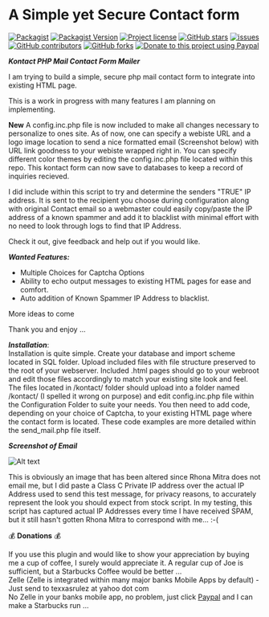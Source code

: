 # A Simple yet Secure Contact form

[![Packagist](https://img.shields.io/packagist/dt/texxasrulez/simple_secure_contact_form?style=plastic&labelColor=blue&color=gold)](https://packagist.org/packages/texxasrulez/simple_secure_contact_form)
[![Packagist Version](https://img.shields.io/packagist/v/texxasrulez/simple_secure_contact_form?style=plastic&logo=packagist&logoColor=white&labelColor=blue&color=limegreen)](https://packagist.org/packages/texxasrulez/simple_secure_contact_form)
[![Project license](https://img.shields.io/github/license/texxasrulez/simple_secure_contact_form?style=plastic&labelColor=blue&color=coral)](https://github.com/texxasrulez/simple_secure_contact_form/LICENSE)
[![GitHub stars](https://img.shields.io/github/stars/texxasrulez/simple_secure_contact_form?style=plastic&logo=github&labelColor=blue&color=deepskyblue)](https://github.com/texxasrulez/simple_secure_contact_form/stargazers)
[![issues](https://img.shields.io/github/issues/texxasrulez/simple_secure_contact_form?style=plastic&labelColor=blue&color=aqua)](https://github.com/texxasrulez/simple_secure_contact_form/issues)
[![GitHub contributors](https://img.shields.io/github/contributors/texxasrulez/simple_secure_contact_form?style=plastic&logo=github&logoColor=white&labelColor=blue&color=orchid)](https://github.com/texxasrulez/simple_secure_contact_form/graphs/contributors)
[![GitHub forks](https://img.shields.io/github/forks/texxasrulez/simple_secure_contact_form?style=plastic&logo=github&logoColor=white&labelColor=blue&color=darkorange)](https://github.com/texxasrulez/simple_secure_contact_form/forks)
[![Donate to this project using Paypal](https://img.shields.io/badge/paypal-money_please-blue.svg?style=plastic&labelColor=blue&color=forestgreen&logo=paypal)](https://www.paypal.me/texxasrulez)

***Kontact PHP Mail Contact Form Mailer***

I am trying to build a simple, secure php mail contact form to integrate into existing HTML page.

This is a work in progress with many features I am planning on implementing.

**New** A config.inc.php file is now included to make all changes necessary to personalize to ones site. As of now, one can specify a webiste URL and a logo image location to send a nice formatted email (Screenshot below) with URL link goodness to your webiste wrapped right in. You can specify different color themes by editing the config.inc.php file located within this repo. This kontact form can now save to databases to keep a record of inquiries recieved. 

I did include within this script to try and determine the senders "TRUE" IP address. It is sent to the recipient you choose during configuration along with original Contact email so a webmaster could easily copy/paste the IP address of a known spammer and add it to blacklist with minimal effort with no need to look through logs to find that IP Address.

Check it out, give feedback and help out if you would like.

***Wanted Features:***

* Multiple Choices for Captcha Options
* Ability to echo output messages to existing HTML pages for ease and comfort.
* Auto addition of Known Spammer IP Address to blacklist.

More ideas to come

Thank you and enjoy ... 

***Installation***: \
Installation is quite simple. Create your database and import scheme located in SQL folder. Upload included files with file structure preserved to the root of your webserver. Included .html pages should go to your webroot and edit those files accordingly to match your existing site look and feel. The files located in /kontact/ folder should upload into a folder named /kontact/ (I spelled it wrong on purpose) and edit config.inc.php file within the Configuration Folder to suite your needs. You then need to add code, depending on your choice of Captcha, to your existing HTML page where the contact form is located. These code examples are more detailed within the send_mail.php file itself.

***Screenshot of Email***

![Alt text](images/screenshot.png?raw=true "ScreenShot")

This is obviously an image that has been altered since Rhona Mitra does not email me, but I did paste a Class C Private IP address over the actual IP Address used to send this test message, for privacy reasons, to accurately represent the look you should expect from stock script. In my testing, this script has captured actual IP Addresses every time I have received SPAM, but it still hasn't gotten Rhona Mitra to correspond with me... :-(

:moneybag: **Donations** :moneybag:

If you use this plugin and would like to show your appreciation by buying me a cup of coffee, I surely would appreciate it. A regular cup of Joe is sufficient, but a Starbucks Coffee would be better ... \
Zelle (Zelle is integrated within many major banks Mobile Apps by default) - Just send to texxasrulez at yahoo dot com \
No Zelle in your banks mobile app, no problem, just click [Paypal](https://paypal.me/texxasrulez?locale.x=en_US) and I can make a Starbucks run ...
